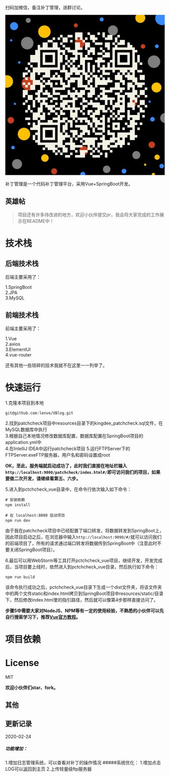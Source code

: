 扫码加微信，备注补丁管理，进群讨论。

![](img/vx.jpg)

补丁管理是一个代码补丁管理平台，采用Vue+SpringBoot开发。  



## 英雄帖

>项目还有许多待改进的地方，欢迎小伙伴提交pr，我会将大家完成的工作展示在README中！

# 技术栈  

## 后端技术栈

后端主要采用了：  

1.SpringBoot   
2.JPA   
3.MySQL  

## 前端技术栈

前端主要采用了：  

1.Vue  
2.axios  
3.ElementUI  
4.vue-router  

还有其他一些琐碎的技术我就不在这里一一列举了。   

# 快速运行  

1.克隆本项目到本地  

```
git@github.com:lenve/VBlog.git
```  

2.找到patchcheck项目中resources目录下的kingdee_patchcheck.sql文件，在MySQL数据库中执行  
3.根据自己本地情况修改数据库配置，数据库配置在SpringBoot项目的application.yml中  
4.在IntelliJ IDEA中运行patchcheck项目 
5.运行FTPServer下的 FTPServer.exeFTP服务器，用户名和密码设置成root

**OK，至此，服务端就启动成功了，此时我们直接在地址栏输入```http://localhost:9000/patchcheck/index.html#/```即可访问我们的项目，如果要做二次开发，请继续看第五、六步。**  

5.进入到pctchcheck_vue目录中，在命令行依次输入如下命令：  

```
# 安装依赖
npm install

# 在 localhost:8080 启动项目
npm run dev
```  

由于我在patchcheck项目中已经配置了端口转发，将数据转发到SpringBoot上，因此项目启动之后，在浏览器中输入```http://localhost:9090/#/```就可以访问我们的前端项目了，所有的请求通过端口转发将数据传到SpringBoot中（注意此时不要关闭SpringBoot项目）。  

6.最后可以用WebStorm等工具打开pctchcheck_vue项目，继续开发，开发完成后，当项目要上线时，依然进入到pctchcheck_vue目录，然后执行如下命令：  

```
npm run build
```  

该命令执行成功之后，pctchcheck_vue目录下生成一个dist文件夹，将该文件夹中的两个文件static和index.html拷贝到SpringBoot项目中resources/static/目录下，然后修改index.html里的指引路径，然后就可以像第4步那样直接访问了。  


**步骤5中需要大家对NodeJS、NPM等有一定的使用经验，不熟悉的小伙伴可以先自行搜索学习下，推荐[Vue官方教程](https://cn.vuejs.org/v2/guide/)。**  


# 项目依赖  



# License

MIT

**欢迎小伙伴们star、fork。**  

## 其他
## 更新记录
2020-02-24
##### 功能增加：
1.增加日志管理系统，可以查看对补丁的操作情况
#####系统优化：
1.增加点击LOG可以返回到主页
2.上传轻量级ftp服务器
 
